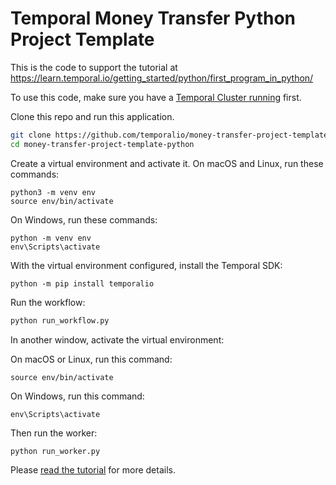 # Temporal Money Transfer Python Project Template

This is the code to support the tutorial at https://learn.temporal.io/getting_started/python/first_program_in_python/

To use this code, make sure you have a [Temporal Cluster running](https://learn.temporal.io/getting_started/python/dev_environment/) first.


Clone this repo and run this application.

```bash
git clone https://github.com/temporalio/money-transfer-project-template-python
cd money-transfer-project-template-python
```

Create a virtual environment and activate it. On macOS and Linux, run these commands:

```
python3 -m venv env
source env/bin/activate
```

On Windows, run these commands:

```
python -m venv env
env\Scripts\activate
```

With the virtual environment configured, install the Temporal SDK:

```
python -m pip install temporalio
```


Run the workflow:

```bash
python run_workflow.py
```

In another window, activate the virtual environment:

On macOS or Linux, run this command:

```
source env/bin/activate
```

On Windows, run this command:

```
env\Scripts\activate
```


Then run the worker:


```bash
python run_worker.py
```

Please [read the tutorial](https://learn.temporal.io/getting_started/python/first_program_in_python/) for more details.
